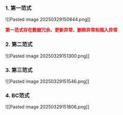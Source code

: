 ### 1. 第一范式
![[Pasted image 20250329150844.png]]

<font color="#ff0000">**第一范式存在数据冗余、更新异常、删除异常和插入异常**</font>

### 2. 第二范式
![[Pasted image 20250329151300.png]]
### 3. 第三范式
![[Pasted image 20250329151546.png]]
### 4. BC范式
![[Pasted image 20250329151806.png]]
 